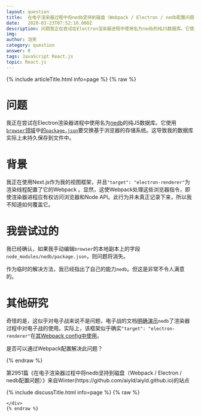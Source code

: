 ```yaml
---
layout: question
title:  在电子渲染器过程中将nedb坚持到磁盘（Webpack / Electron / nedb配置问题）
date:   2020-03-23T07:52:10.000Z
description: 问题我正在尝试在Electron渲染器进程中使用名为nedb的纯JS数据库。它使用browser领域中的package.json要交换基于浏览器的存储...
img: 
author: 泡芙
category: question
answer: 0
tags: JavaScript React.js
topic: React.js
---
```

<div class="article-root">
  <div class="article">
    {% include articleTitle.html info=page %}
    {% raw %}
    <div class="article-content"><h1><font style="vertical-align: inherit;"><font style="vertical-align: inherit;">问题</font></font></h1>

<p><font style="vertical-align: inherit;"><font style="vertical-align: inherit;">我正在尝试</font><font style="vertical-align: inherit;">在Electron渲染器进程中</font><font style="vertical-align: inherit;">使用名为</font></font><a href="https://github.com/louischatriot/nedb" rel="noreferrer"><font style="vertical-align: inherit;"><font style="vertical-align: inherit;">nedb</font></font></a><font style="vertical-align: inherit;"><font style="vertical-align: inherit;">的纯JS数据库</font><font style="vertical-align: inherit;">。</font><font style="vertical-align: inherit;">它使用</font></font><a href="https://github.com/defunctzombie/package-browser-field-spec" rel="noreferrer"><code>browser</code><font style="vertical-align: inherit;"><font style="vertical-align: inherit;">领域</font></font></a><font style="vertical-align: inherit;"><font style="vertical-align: inherit;">中</font></font><a href="https://github.com/louischatriot/nedb/blob/master/package.json#L41-L44" rel="noreferrer"><font style="vertical-align: inherit;"><font style="vertical-align: inherit;">的</font></font><code>package.json</code></a><font style="vertical-align: inherit;"><font style="vertical-align: inherit;">要交换基于浏览器的存储系统。</font><font style="vertical-align: inherit;">这导致我的数据库实际上未持久保存到文件中。</font></font></p>

<h1><font style="vertical-align: inherit;"><font style="vertical-align: inherit;">背景</font></font></h1>

<p><font style="vertical-align: inherit;"><font style="vertical-align: inherit;">我正在使用Next.js作为我的视图框架，并且</font></font><code>"target": "electron-renderer"</code><font style="vertical-align: inherit;"><font style="vertical-align: inherit;">为渲染线程</font><font style="vertical-align: inherit;">配置了它的Webpack </font><font style="vertical-align: inherit;">。</font><font style="vertical-align: inherit;">显然，这使Webpack处理这些浏览器指令，即使渲染器进程应有权访问浏览器和Node API。</font><font style="vertical-align: inherit;">此行为并未真正记录下来，所以我不知道如何覆盖它。</font></font></p>

<h1><font style="vertical-align: inherit;"><font style="vertical-align: inherit;">我尝试过的</font></font></h1>

<p><font style="vertical-align: inherit;"><font style="vertical-align: inherit;">我已经确认，如果我手动编辑</font></font><code>browser</code><font style="vertical-align: inherit;"><font style="vertical-align: inherit;">的本地副本上的字段</font></font><code>node_modules/nedb/package.json</code><font style="vertical-align: inherit;"><font style="vertical-align: inherit;">，则问题将消失。</font></font></p>

<p><font style="vertical-align: inherit;"><font style="vertical-align: inherit;">作为临时的解决方法，我已经指出了自己的能力</font></font><code>nedb</code><font style="vertical-align: inherit;"><font style="vertical-align: inherit;">。</font><font style="vertical-align: inherit;">但这是非常不令人满意的。</font></font></p>

<h1><font style="vertical-align: inherit;"><font style="vertical-align: inherit;">其他研究</font></font></h1>

<p><font style="vertical-align: inherit;"><font style="vertical-align: inherit;">奇怪的是，这似乎对电子战来说不是问题，电子战的文档</font></font><a href="https://simulatedgreg.gitbooks.io/electron-vue/content/en/savingreading-local-files.html" rel="noreferrer"><font style="vertical-align: inherit;"><font style="vertical-align: inherit;">明确演示</font></font></a><font style="vertical-align: inherit;"></font><code>nedb</code><font style="vertical-align: inherit;"><font style="vertical-align: inherit;">了渲染器过程中</font><font style="vertical-align: inherit;">对电子战的</font><font style="vertical-align: inherit;">使用</font><font style="vertical-align: inherit;">。</font><font style="vertical-align: inherit;">实际上，该框架似乎确实</font></font><code>"target": "electron-renderer"</code><font style="vertical-align: inherit;"><font style="vertical-align: inherit;">在</font></font><a href="https://github.com/SimulatedGREG/electron-vue/blob/master/template/.electron-vue/webpack.renderer.config.js" rel="noreferrer"><font style="vertical-align: inherit;"><font style="vertical-align: inherit;">其Webpack config中使用</font></font></a><font style="vertical-align: inherit;"><font style="vertical-align: inherit;">。</font></font></p>

<p><font style="vertical-align: inherit;"><font style="vertical-align: inherit;">是否可以通过Webpack配置解决此问题？</font></font></p></div>
    {% endraw %}
  </div>
  <p class="winter_mark">第2951篇《在电子渲染器过程中将nedb坚持到磁盘（Webpack / Electron / nedb配置问题）》来自Winter(https://github.com/aiyld/aiyld.github.io)的站点</p>
  <div class="discuss-wrapper">
    {% include discussTitle.html info=page %}
    {% raw %}
    <div class="discuss-list">
    
    </div>
    {% endraw %}
  </div>
<div>
